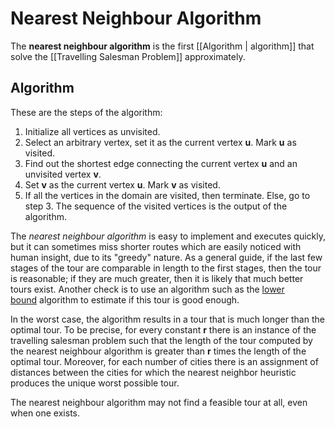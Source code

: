 # Nearest Neighbour Algorithm
The **nearest neighbour algorithm** is the first [[Algorithm | algorithm]] that solve the [[Travelling Salesman Problem]] approximately. 

## Algorithm
These are the steps of the algorithm:
1.  Initialize all vertices as unvisited.
2.  Select an arbitrary vertex, set it as the current vertex **u**. Mark **u** as visited.
3.  Find out the shortest edge connecting the current vertex **u** and an unvisited vertex **v**.
4.  Set **v** as the current vertex **u**. Mark **v** as visited.
5.  If all the vertices in the domain are visited, then terminate. Else, go to step 3.
The sequence of the visited vertices is the output of the algorithm.

The *nearest neighbour algorithm* is easy to implement and executes quickly, but it can sometimes miss shorter routes which are easily noticed with human insight, due to its "greedy" nature. As a general guide, if the last few stages of the tour are comparable in length to the first stages, then the tour is reasonable; if they are much greater, then it is likely that much better tours exist. Another check is to use an algorithm such as the [lower bound](https://en.wikipedia.org/wiki/Upper_and_lower_bounds "Upper and lower bounds") algorithm to estimate if this tour is good enough.

In the worst case, the algorithm results in a tour that is much longer than the optimal tour. To be precise, for every constant **r** there is an instance of the travelling salesman problem such that the length of the tour computed by the nearest neighbour algorithm is greater than **r** times the length of the optimal tour. Moreover, for each number of cities there is an assignment of distances between the cities for which the nearest neighbor heuristic produces the unique worst possible tour. 

The nearest neighbour algorithm may not find a feasible tour at all, even when one exists.